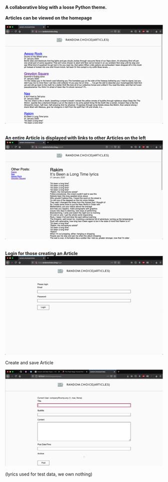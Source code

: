 <b>A collaborative blog with a loose Python theme.</b>
<br>
<br>
<b>Articles can be viewed on the homepage</b>
<br>
<div align="center">
   <img src = "app/static/images/home.png">
</div>
<br>
<br>
<b>An entire Article is displayed with links to other Articles on the left</b>
<br>
<div align="center">
   <img src = "app/static/images/article.png">
</div>
<br>
<br>
<b>Login for those creating an Article</b>
<br>
<div align="center">
   <img src = "app/static/images/login.png">
</div>


Create and save Article
<div align="center">
   <img src = "app/static/images/create_article.png">
</div>

(lyrics used for test data, we own nothing)

